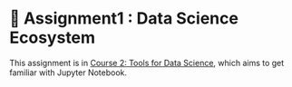 # :rocket: Assignment1 : Data Science Ecosystem
This assignment is in [Course 2: Tools for Data Science](https://www.coursera.org/learn/open-source-tools-for-data-science?specialization=ibm-data-science), which aims to get familiar with Jupyter Notebook.
